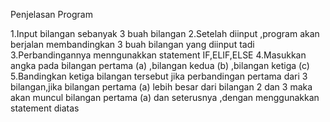 Penjelasan Program

1.Input bilangan sebanyak 3 buah bilangan
2.Setelah diinput ,program akan berjalan membandingkan 3 buah bilangan yang diinput tadi 3.Perbandingannya menngunakkan statement IF,ELIF,ELSE
4.Masukkan angka pada bilangan pertama (a) ,bilangan kedua (b) ,bilangan ketiga (c)
5.Bandingkan ketiga bilangan tersebut jika perbandingan pertama dari 3 bilangan,jika bilangan pertama (a)
lebih besar dari bilangan 2 dan 3 maka akan muncul bilangan pertama (a) dan seterusnya ,dengan menggunakkan statement diatas